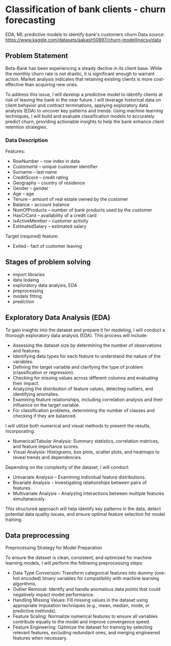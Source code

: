 # Classification of bank clients - churn forecasting
EDA, ML predictive models to identify bank's customers churn
Data source: https://www.kaggle.com/datasets/aakash50897/churn-modellingcsv/data
## Problem Statement
Beta-Bank has been experiencing a steady decline in its client base. While the monthly churn rate is not drastic, it is significant enough to warrant action. Market analysis indicates that retaining existing clients is more cost-effective than acquiring new ones.

To address this issue, I will develop a predictive model to identify clients at risk of leaving the bank in the near future. I will leverage historical data on client behavior and contract terminations, applying exploratory data analysis (EDA) to uncover key patterns and trends. Using machine learning techniques, I will build and evaluate classification models to accurately predict churn, providing actionable insights to help the bank enhance client retention strategies.

### Data Description

Features:
- RowNumber – row index in data
- CustomerId – unique customer identifier
- Surname – last name
- CreditScore – credit rating
- Geography – country of residence
- Gender – gender
- Age – age
- Tenure – amount of real estate owned by the customer
- Balance – account balance
- NumOfProducts – number of bank products used by the customer
- HasCrCard – availability of a credit card
- IsActiveMember – customer activity
- EstimatedSalary – estimated salary

Target (required) feature:
- Exited – fact of customer leaving

## Stages of problem solving
- import libraries
- data lodaing
- exploratory data analysis, EDA
- preprocessing
- models fitting
- prediction

## Exploratory Data Analysis (EDA)

To gain insights into the dataset and prepare it for modeling, I will conduct a thorough exploratory data analysis (EDA). This process will include:
- Assessing the dataset size by determining the number of observations and features.
- Identifying data types for each feature to understand the nature of the variables.
- Defining the target variable and clarifying the type of problem (classification or regression).
- Checking for missing values across different columns and evaluating their impact.
- Analyzing the distribution of feature values, detecting outliers, and identifying anomalies.
- Examining feature relationships, including correlation analysis and their influence on the target variable.
- For classification problems, determining the number of classes and checking if they are balanced.

I will utilize both numerical and visual methods to present the results, incorporating:
- Numerical/Tabular Analysis: Summary statistics, correlation matrices, and feature importance scores.
- Visual Analysis: Histograms, box plots, scatter plots, and heatmaps to reveal trends and dependencies.

Depending on the complexity of the dataset, I will conduct:
- Univariate Analysis – Examining individual feature distributions.
- Bivariate Analysis – Investigating relationships between pairs of features.
- Multivariate Analysis – Analyzing interactions between multiple features simultaneously. 

This structured approach will help identify key patterns in the data, detect potential data quality issues, and ensure optimal feature selection for model training.

## Data preprocessing

Preprocessing Strategy for Model Preparation

To ensure the dataset is clean, consistent, and optimized for machine learning models, I will perform the following preprocessing steps:
- Data Type Conversion: Transform categorical features into dummy (one-hot encoded) binary variables for compatibility with machine learning algorithms.
- Outlier Removal: Identify and handle anomalous data points that could negatively impact model performance.
- Handling Missing Values: Fill missing values in the dataset using appropriate imputation techniques (e.g., mean, median, mode, or predictive methods).
- Feature Scaling: Normalize numerical features to ensure all variables contribute equally to the model and improve convergence speed.
- Feature Engineering: Optimize the dataset for training by selecting relevant features, excluding redundant ones, and merging engineered features when necessary.